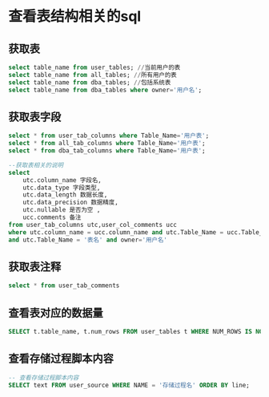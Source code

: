 # 查看表结构相关的sql



##  获取表

```sql
select table_name from user_tables; //当前用户的表      
select table_name from all_tables; //所有用户的表  
select table_name from dba_tables; //包括系统表
select table_name from dba_tables where owner='用户名';

```



## 获取表字段

```sql
select * from user_tab_columns where Table_Name='用户表';
select * from all_tab_columns where Table_Name='用户表';
select * from dba_tab_columns where Table_Name='用户表';

```



```sql
--获取表相关的说明
select 
	utc.column_name 字段名,
	utc.data_type 字段类型,
	utc.data_length 数据长度,
	utc.data_precision 数据精度,
	utc.nullable 是否为空 ,
	ucc.comments 备注
from user_tab_columns utc,user_col_comments ucc
where utc.column_name = ucc.column_name and utc.Table_Name = ucc.Table_Name 
and utc.Table_Name = '表名' and owner='用户名'
```





## 获取表注释



```sql
select * from user_tab_comments
```





## 查看表对应的数据量

```sql
SELECT t.table_name, t.num_rows FROM user_tables t WHERE NUM_ROWS IS NOT NULL AND TABLE_NAME NOT LIKE '%HIS%' ORDER BY NUM_ROWS DESC;
```





## 查看存储过程脚本内容

```sql
-- 查看存储过程脚本内容
SELECT text FROM user_source WHERE NAME = '存储过程名' ORDER BY line;
```

